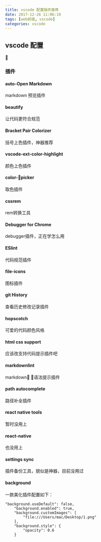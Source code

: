 ```yaml
---
title: vscode 配置插件推荐
date: 2017-12-26 11:06:19
tags: [web前端, vscode]
categories: vscode
---
```


## vscode 配置

### 插件

#### auto-Open Markdown
markdown 预览插件

#### beautify
让代码更符合规范

#### Bracket Pair Colorizer
括号上色插件，神器推荐

#### vscode-ext-color-highlight
颜色上色插件

#### color-picker
取色插件

#### cssrem
rem转换工具

#### Debugger for Chrome 
debugger插件，正在学怎么用

#### ESlint
代码规范插件

#### file-icons
图标插件

#### git History
查看历史修改记录插件

#### hopscotch
可爱的代码颜色风格

#### html css support 
应该改支持代码提示插件吧

#### markdownlint
markdown 语法提示插件

#### path autocomplete
路径补全插件

#### react native tools
暂时没用上

#### react-native 
也没用上

#### settings sync
插件备份工具，貌似是神器，目前没用过

#### background
一款美化插件配置如下：
```
"background.useDefault": false,
    "background.enabled": true,
    "background.customImages": [
        "file:///Users/mac/Desktop/1.png"
    ],
    "background.style": {
        "opacity": 0.6
    }
```
